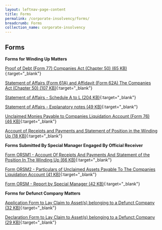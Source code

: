 ```yaml
---
layout: leftnav-page-content
title: Forms
permalink: /corporate-insolvency/forms/
breadcrumb: Forms
collection_name: corporate-insolvency
---
```


Forms
---

**Forms for Winding Up Matters**

[Proof of Debt (Form 77) Companies Act (Chapter 50) (65 KB)](/files//){:target="_blank"}

[Statement of Affairs (Form 61A) and Affidavit (Form 62A) The Companies Act (Chapter 50) (107 KB)](/files//){:target="_blank"}

[Statement of Affairs - Schedule A to L (204 KB)](/files//){:target="_blank"}

[Statement of Affairs - Explanatory notes (49 KB)](/files//){:target="_blank"}

[Unclaimed Monies Payable to Companies Liquidation Account (Form 76) (46 KB)](/files//){:target="_blank"}

[Account of Receipts and Payments and Statement of Position in the Winding Up (18 KB)](/files//){:target="_blank"}


**Forms Submitted By Special Manager Engaged By Official Receiver**

[Form ORSM1 - Account Of Receipts And Payments And Statement of the Position In The Winding Up (66 KB)](/files//){:target="_blank"}

[Form ORSM2 - Particulars of Unclaimed Assets Payable To The Companies Liquidation Account (41 KB)](/files//){:target="_blank"}

[Form ORSM - Report by Special Manager (42 KB)](/files//){:target="_blank"}

**Forms for Defunct Company Matters**

[Application Form to Lay Claim to Asset(s) belonging to a Defunct Company (32 KB)](/files//){:target="_blank"}

[Declaration Form to Lay Claim to Asset(s) belonging to a Defunct Company (29 KB)](/files//){:target="_blank"}
